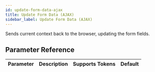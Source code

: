 ```yaml
---
id: update-form-data-ajax
title: Update Form Data (AJAX)
sidebar_label: Update Form Data (AJAX)
---
```



Sends current context back to the browser, updating the form fields.

## Parameter Reference
| Parameter | Description | Supports Tokens | Default |
| -- | -- | -- | -- |
